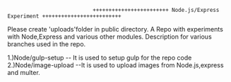                                ++++++++++++++++++++++++ Node.js/Express Experiment +++++++++++++++++++++++++
Please create 'uploads'folder in public directory.
A Repo with experiments with Node,Express and various other modules.
Description for various branches used in the repo.

1.)Node/gulp-setup -- It is used to setup gulp for the repo code
2.)Node/image-upload --It is used to upload images from Node.js,express and multer.
